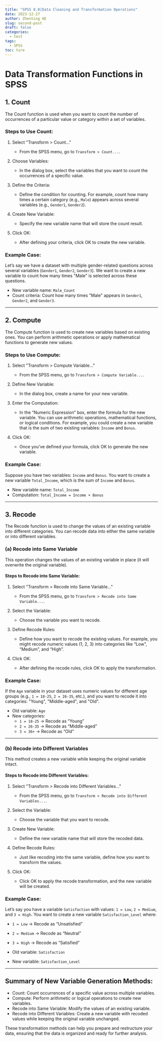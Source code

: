 ```yaml
---
title: "SPSS 8.0|Data Cleaning and Transformation Operations"
date: 2023-12-27
author: Zhenting HE
slug: second-post
draft: false
categories:
  - test
tags:
  - SPSS
toc: ture
---
```

# Data Transformation Functions in SPSS

## 1. Count

The Count function is used when you want to count the number of occurrences of a particular value or category within a set of variables.

### Steps to Use Count:

1. Select "Transform > Count..."
   - From the SPSS menu, go to `Transform > Count...`.

2. Choose Variables:
   - In the dialog box, select the variables that you want to count the occurrences of a specific value.

3. Define the Criteria:
   - Define the condition for counting. For example, count how many times a certain category (e.g., `Male`) appears across several variables (e.g., `Gender1`, `Gender2`).

4. Create New Variable:
   - Specify the new variable name that will store the count result.

5. Click OK:
   - After defining your criteria, click OK to create the new variable.

### Example Case:
Let’s say we have a dataset with multiple gender-related questions across several variables (`Gender1`, `Gender2`, `Gender3`). We want to create a new variable to count how many times "Male" is selected across these questions.

- New variable name: `Male_Count`
- Count criteria: Count how many times "Male" appears in `Gender1`, `Gender2`, and `Gender3`.

---

## 2. Compute

The Compute function is used to create new variables based on existing ones. You can perform arithmetic operations or apply mathematical functions to generate new values.

### Steps to Use Compute:

1. Select "Transform > Compute Variable..."
   - From the SPSS menu, go to `Transform > Compute Variable...`.

2. Define New Variable:
   - In the dialog box, create a name for your new variable.

3. Enter the Computation:
   - In the “Numeric Expression” box, enter the formula for the new variable. You can use arithmetic operations, mathematical functions, or logical conditions. For example, you could create a new variable that is the sum of two existing variables: `Income` and `Bonus`.

4. Click OK:
   - Once you’ve defined your formula, click OK to generate the new variable.

### Example Case:
Suppose you have two variables: `Income` and `Bonus`. You want to create a new variable `Total_Income`, which is the sum of `Income` and `Bonus`.

- New variable name: `Total_Income`
- Computation: `Total_Income = Income + Bonus`

---

## 3. Recode

The Recode function is used to change the values of an existing variable into different categories. You can recode data into either the same variable or into different variables.

### (a) Recode into Same Variable

This operation changes the values of an existing variable in place (it will overwrite the original variable).

#### Steps to Recode into Same Variable:

1. Select "Transform > Recode into Same Variable..."
   - From the SPSS menu, go to `Transform > Recode into Same Variable...`.

2. Select the Variable:
   - Choose the variable you want to recode.

3. Define Recode Rules:
   - Define how you want to recode the existing values. For example, you might recode numeric values (1, 2, 3) into categories like “Low”, “Medium”, and “High”.

4. Click OK:
   - After defining the recode rules, click OK to apply the transformation.

### Example Case:
If the `Age` variable in your dataset uses numeric values for different age groups (e.g., `1 = 18-25`, `2 = 26-35`, etc.), and you want to recode it into categories: "Young", "Middle-aged", and "Old".

- Old variable: `Age`
- New categories:
   - `1 = 18-25` → Recode as “Young”
   - `2 = 26-35` → Recode as “Middle-aged”
   - `3 = 36+` → Recode as “Old”

---

### (b) Recode into Different Variables

This method creates a new variable while keeping the original variable intact.

#### Steps to Recode into Different Variables:

1. Select "Transform > Recode into Different Variables..."
   - From the SPSS menu, go to `Transform > Recode into Different Variables...`.

2. Select the Variable:
   - Choose the variable that you want to recode.

3. Create New Variable:
   - Define the new variable name that will store the recoded data.

4. Define Recode Rules:
   - Just like recoding into the same variable, define how you want to transform the values.

5. Click OK:
   - Click OK to apply the recode transformation, and the new variable will be created.

### Example Case:
Let’s say you have a variable `Satisfaction` with values: `1 = Low`, `2 = Medium`, and `3 = High`. You want to create a new variable `Satisfaction_Level` where:
- `1 = Low` → Recode as “Unsatisfied”
- `2 = Medium` → Recode as “Neutral”
- `3 = High` → Recode as “Satisfied”

- Old variable: `Satisfaction`
- New variable: `Satisfaction_Level`

---

## Summary of New Variable Generation Methods:

- Count: Count occurrences of a specific value across multiple variables.
- Compute: Perform arithmetic or logical operations to create new variables.
- Recode into Same Variable: Modify the values of an existing variable.
- Recode into Different Variables: Create a new variable with recoded values while keeping the original variable unchanged.

These transformation methods can help you prepare and restructure your data, ensuring that the data is organized and ready for further analysis.
